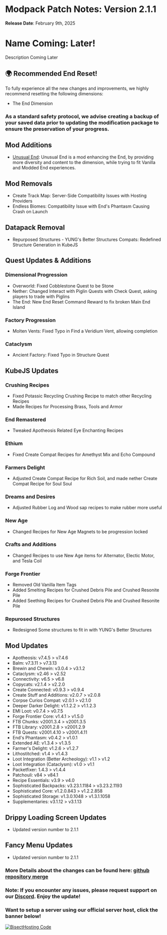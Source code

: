 # Modpack Patch Notes: Version 2.1.1
**Release Date**: February 9th, 2025

# Name Coming: Later!

Description Coming Later

## 🌍 Recommended End Reset!
To fully experience all the new changes and improvements, we highly recommend resetting the following dimensions:
- The End Dimension

### As a standard safety protocol, we advise creating a backup of your saved data prior to updating the modification package to ensure the preservation of your progress.

## Mod Additions
- [Unusual End](https://www.curseforge.com/minecraft/mc-mods/unusual-end): Unusual End is a mod enhancing the End, by providing more diversity and content to the dimension, while trying to fit Vanilla and Modded End experiences.

## Mod Removals  
- Create Track Map: Server-Side Compatibility Issues with Hosting Providers
- Endless Biomes: Compatibility Issue with End's Phantasm Causing Crash on Launch
  
## Datapack Removal  
- Repurposed Structures - YUNG's Better Structures Compats: Redefined Structure Generation in KubeJS

## Quest Updates & Additions
### Dimensional Progression
- Overworld: Fixed Cobblestone Quest to be Stone
- Nether: Changed Interact with Piglin Quests with Check Quest, asking players to trade with Piglins
- The End: New End Reset Command Reward to fix broken Main End Island
### Factory Progression
- Molten Vents: Fixed Typo in Find a Veridium Vent, allowing completion
### Cataclysm
- Ancient Factory: Fixed Typo in Structure Quest

## KubeJS Updates  
### Crushing Recipes
- Fixed Potassic Recycling Crushing Recipe to match other Recycling Recipes
- Made Recipes for Processing Brass, Tools and Armor
### End Remastered
- Tweaked Apotheosis Related Eye Enchanting Recipes
### Ethium
- Fixed Create Compat Recipes for Amethyst Mix and Echo Compound
### Farmers Delight
- Adjusted Create Compat Recipe for Rich Soil, and made nether Create Compat Recipe for Soul Soul
### Dreams and Desires
- Adjusted Rubber Log and Wood sap recipes to make rubber more useful
### New Age
- Changed Recipes for New Age Magnets to be progression locked
### Crafts and Additions
- Changed Recipes to use New Age items for Alternator, Electic Motor, and Tesla Coil
### Forge Frontier
- Removed Old Vanilla Item Tags
- Added Smelting Recipes for Crushed Debris Pile and Crushed Resonite Pile
- Added Seething Recipes for Crushed Debris Pile and Crushed Resonite Pile
### Repurosed Structures
- Redesigned Some structures to fit in with YUNG's Better Structures

## Mod Updates
- Apotheosis: v7.4.5 > v7.4.6
- Balm: v7.3.11 > v7.3.13
- Brewin and Chewin: v3.0.4 > v3.1.2
- Cataclysm: v2.46 > v2.52 
- Connectivity: v6.5 > v6.8
- Copycats: v2.1.4 > v2.2.0
- Create Connected: v0.9.3 > v0.9.4
- Create Stuff and Additions: v2.0.7 > v2.0.8
- Corpse Curios Compat: v2.0.1 > v2.1.0
- Deeper Darker Delight: v1.1.2.2 > v1.1.2.3
- EMI Loot: v0.7.4 > v0.7.5
- Forge Frontier Core: v1.4.1 > v1.5.0
- FTB Chunks: v2001.3.4 > v2001.3.5
- FTB Library: v2001.2.8 > v2001.2.9
- FTB Quests: v2001.4.10 > v2001.4.11
- End's Phantasm: v0.4.2 > v1.0.1
- Extended AE: v1.3.4 > v1.3.5
- Farmer's Delight: v1.2.6  > v1.2.7
- Lithostitched: v1.4 > v1.4.3
- Loot Integration (Better Archeology): v1.1 > v1.2
- Loot Integration (Cataclysm): v1.0 > v1.1
- Packetfixer: 1.4.3 > v1.4.4
- Patchouli: v84 > v84.1
- Recipe Essentials: v3.9 > v4.0
- Sophisticated Backpacks: v3.23.1.1184 > v3.23.2.1193
- Sophisticated Core: v1.2.0.843 > v1.2.2.858
- Sophisticated Storage: v1.3.0.1048 > v1.3.1.1058
- Supplementaries: v3.1.12 > v3.1.13

## Drippy Loading Screen Updates
- Updated version number to 2.1.1

## Fancy Menu Updates
- Updated version number to 2.1.1

### More Details about the changes can be found here: [github repository merge](https://github.com/M0nkeyPr0grammer/Create-Forge-Frontier/compare/?)

### Note: If you encounter any issues, please request support on our [Discord](https://discord.gg/quenZthXgy). Enjoy the update!

### Want to setup a server using our official server host, click the banner below!
[![BisectHosting Code](https://raw.githubusercontent.com/M0nkeyPr0grammer/Landscapes-Reimagined/main/BH_Landscape_Reimagined.png)](https://bisecthosting.com/M0nkeyPr0grammer?r=curseforge+chanelog)